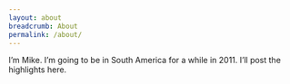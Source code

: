 ```yaml
---
layout: about
breadcrumb: About
permalink: /about/
---
```


I’m Mike. I’m going to be in South America for a while in 2011. I’ll post the highlights here.
